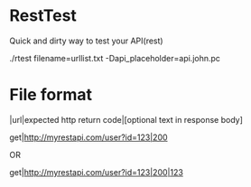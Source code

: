 RestTest
========

Quick and dirty way to test your API(rest)

./rtest filename=urllist.txt -Dapi_placeholder=api.john.pc



File format
===========
<http-method>|url|expected http return code|[optional text in response body]

get|http://myrestapi.com/user?id=123|200

OR

get|http://myrestapi.com/user?id=123|200|123

